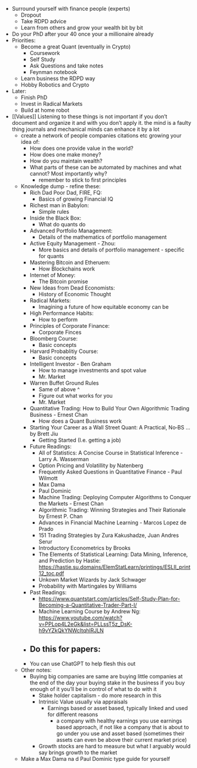 - Surround yourself with finance people (experts)
    -  Dropout
    - Take RDPD advice
    - Learn from others and grow your wealth bit by bit
- Do your PhD after your 40 once your a millionaire already
- Priorities:
    - Become a great Quant (eventually in Crypto)
        - Coursework
        - Self Study
        - Ask Questions and take notes
        - Feynman notebook
    - Learn business the RDPD way
    - Hobby Robotics and Crypto
- Later:
    - Finish PhD
    - Invest in Radical Markets
    - Build at home robot
- [[Values]] Listening to these things is not important if you don’t document and organize it and with you don’t apply it. the mind is a faulty thing journals and mechanical minds can enhance it by a lot
    - create a network of people companies citations etc growing your idea of:
        - How does one provide value in the world?
        - How does one make money?
        - How do you maintain wealth?
        - What parts of these can be automated by machines and what cannot? Most importantly why?
            - remember to stick to first principles
    - Knowledge dump - refine these:
        - Rich Dad Poor Dad, FIRE, FQ:
            - Basics of growing Financial IQ
        - Richest man in Babylon:
            - Simple rules
        - Inside the Black Box:
            - What do quants do
        - Advanced Portfolio Management:
            - Details of the mathematics of portfolio management
        - Active Equity Management - Zhou:
            - More basics and details of portfolio management - specific for quants
        - Mastering Bitcoin and Etheruem:
            - How Blockchains work
        - Internet of Money:
            - The Bitcoin promise
        - New Ideas from Dead Economists:
            - History of Economic Thought
        - Radical Markets:
            - Imagining a future of how equitable economy can be
        - High Performance Habits:
            - How to perform
        - Principles of Corporate Finance:
            - Corporate Finces
        - Bloomberg Course:
            - Basic concepts
        - Harvard Probablitiy Course:
            - Basic concepts
        - Intelligent Investor - Ben Graham
            - How to manage investments and spot value
            - Mr. Market
        - Warren Buffet Ground Rules
            - Same of above ^
            - Figure out what works for you
            - Mr. Market
        - Quantitative Trading: How to Build Your Own Algorithmic Trading Business - Ernest Chan
            - How does a Quant Business work
        - Starting Your Career as a Wall Street Quant: A Practical, No‑BS ... by Brett Jiu
            - Getting Started (I.e. getting a job)
        - Future Readings:
            - All of Statistics: A Concise Course in Statistical Inference - Larry A. Wasserman
            - Option Pricing and Volatillity by Natenberg
            - Frequently Asked Questions in Quantitative Finance - Paul Wilmott
            - Max Dama
            - Paul Dominic
            - Machine Trading: Deploying Computer Algorithms to Conquer the Markets - Ernest Chan
            - Algorithmic Trading: Winning Strategies and Their Rationale by Ernest P. Chan
            - Advances in Financial Machine Learning - Marcos Lopez de Prado
            - 151 Trading Strategies by Zura Kakushadze, Juan Andres Serur
            - Introductory Econometrics by Brooks
            - The Elements of Statistical Learning: Data Mining, Inference, and Prediction by Hastie: https://hastie.su.domains/ElemStatLearn/printings/ESLII_print12_toc.pdf
            - Unkown Market Wizards by Jack Schwager
            - Probability with Martingales  by Williams
        - Past Readings:
            - https://www.quantstart.com/articles/Self-Study-Plan-for-Becoming-a-Quantitative-Trader-Part-I/
            - Machine Learning Course by Andrew Ng: https://www.youtube.com/watch?v=PPLop4L2eGk&list=PLLssT5z_DsK-h9vYZkQkYNWcItqhlRJLN
        - Do this for papers:
            - 
        - You can use ChatGPT to help flesh this out
    - Other notes:
        - Buying big companies are same are buying little companies at the end of the day your buying stake in the business if you buy enough of it you’ll be in control of what to do with it
            - Stake holder capitalism - do more research in this
            - Intrinsic Value usually via appraisals
                - Earnings based or asset based, typically linked and used for different reasons
                    - a company with healthy earnings you use earnings based approach, if not like a company that is about to go under you use and asset based (sometimes their assets can even be above their current market price)
            - Growth stocks are hard to measure but what I arguably would say brings growth to the market
    - Make a Max Dama na d Paul Dominic type guide for yourself
